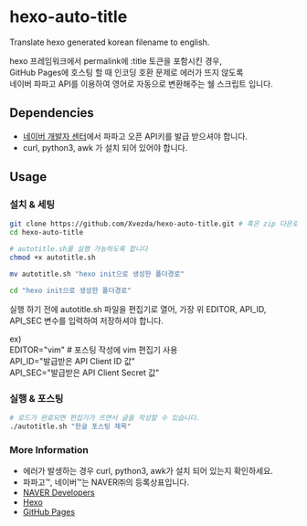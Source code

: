 hexo-auto-title
===============

Translate hexo generated korean filename to english.

hexo 프레임워크에서 permalink에 :title 토큰을 포함시킨 경우,  
GitHub Pages에 호스팅 할 때 인코딩 호환 문제로 에러가 뜨지 않도록  
네이버 파파고 API를 이용하여 영어로 자동으로 변환해주는 쉘 스크립트 입니다.

Dependencies
------------
* [네이버 개발자 센터](https://developers.naver.com/)에서 파파고 오픈 API키를 발급 받으셔야 합니다.
* curl, python3, awk 가 설치 되어 있어야 합니다.

## Usage

### 설치 & 세팅
```sh
git clone https://github.com/Xvezda/hexo-auto-title.git # 혹은 zip 다운로드
cd hexo-auto-title

# autotitle.sh를 실행 가능하도록 합니다
chmod +x autotitle.sh

mv autotitle.sh "hexo init으로 생성한 폴더경로"

cd "hexo init으로 생성한 폴더경로"
```

실행 하기 전에 autotitle.sh 파일을 편집기로 열어,
가장 위 EDITOR, API_ID, API_SEC 변수를 입력하여 저장하셔야 합니다.

ex)  
EDITOR="vim" # 포스팅 작성에 vim 편집기 사용  
API_ID="발급받은 API Client ID 값"  
API_SEC="발급받은 API Client Secret 값"  

### 실행 & 포스팅
```sh
# 로드가 완료되면 편집기가 뜨면서 글을 작성할 수 있습니다.
./autotitle.sh "한글 포스팅 제목"
```

### More Information
* 에러가 발생하는 경우 curl, python3, awk가 설치 되어 있는지 확인하세요.
* 파파고™, 네이버™는 NAVER㈜의 등록상표입니다.
* [NAVER Developers](https://developers.naver.com)
* [Hexo](https://github.com/hexojs/hexo)
* [GitHub Pages](https://pages.github.com/)
